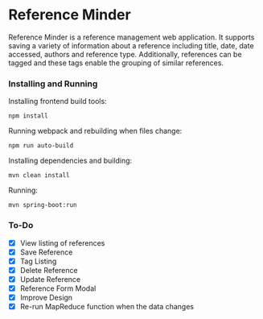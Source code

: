 # Reference Minder

Reference Minder is a reference management web application. It supports saving a variety of information about
a reference including title, date, date accessed, authors and reference type. Additionally, references can be tagged and
these tags enable the grouping of similar references.


### Installing and Running

Installing frontend build tools:

````
npm install
````

Running webpack and rebuilding when files change:

````
npm run auto-build

````

Installing dependencies and building:

````
mvn clean install
````

Running:

````
mvn spring-boot:run
````

### To-Do

- [x] View listing of references
- [x] Save Reference
- [x] Tag Listing
- [x] Delete Reference
- [x] Update Reference
- [x] Reference Form Modal
- [x] Improve Design
- [x] Re-run MapReduce function when the data changes